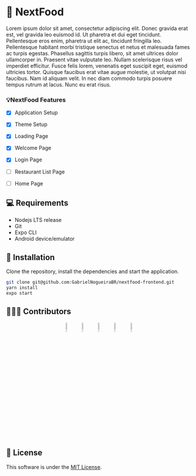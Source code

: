 # 🍔 NextFood
Lorem ipsum dolor sit amet, consectetur adipiscing elit. Donec gravida erat est, vel gravida leo euismod id. Ut pharetra et dui eget tincidunt. Pellentesque eros enim, pharetra ut elit ac, tincidunt fringilla leo. Pellentesque habitant morbi tristique senectus et netus et malesuada fames ac turpis egestas. Phasellus sagittis turpis libero, sit amet ultrices dolor ullamcorper in. Praesent vitae vulputate leo. Nullam scelerisque risus vel imperdiet efficitur. Fusce felis lorem, venenatis eget suscipit eget, euismod ultricies tortor. Quisque faucibus erat vitae augue molestie, ut volutpat nisi faucibus. Nam id aliquam velit. In nec diam commodo turpis posuere tempus rutrum at lacus. Nunc eu erat risus.

### 💡NextFood Features
- [x] Application Setup
- [x] Theme Setup
- [x] Loading Page
- [x] Welcome Page
- [x] Login Page
- [ ] Restaurant List Page
- [ ] Home Page


## 💻 Requirements
- Nodejs LTS release
- Git
- Expo CLI
- Android device/emulator

## 📝 Installation
Clone the repository, install the dependencies and start the application.

```bash
git clone git@github.com:GabrielNogueiraBR/nextfood-frontend.git
yarn install
expo start
```

## 👨‍👦‍👦 Contributors
<div align="center">
 <a href="https://github.com/GabrielNogueiraBR" target="_blank"><img src="https://avatars.githubusercontent.com/u/30303558?v=4" width="8%"></a>
 <a href="https://github.com/VitorGois" target="_blank"><img src="https://avatars.githubusercontent.com/u/69533533?v=4" width="8%"></a>
 <a href="https://github.com/CordeiroOtavio" target="_blank"><img src="https://avatars.githubusercontent.com/u/69653683?v=4" width="8%"></a>
 <a href="https://github.com/ryanraul" target="_blank"><img src="https://avatars.githubusercontent.com/u/42502534?v=4" width="8%"></a>
 <a href="https://github.com/gferrazz" target="_blank"><img src="https://avatars.githubusercontent.com/u/48798017?v=4" width="8%"></a>
</div>

## 📃 License
This software is under the [MIT License](https://github.com/GabrielNogueiraBR/Monext/blob/main/LICENSE).
